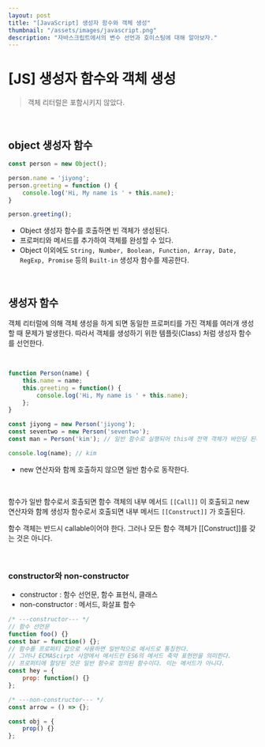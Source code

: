 ```yaml
---
layout: post
title: "[JavaScript] 생성자 함수와 객체 생성"
thumbnail: "/assets/images/javascript.png"
description: "자바스크립트에서의 변수 선언과 호이스팅에 대해 알아보자."
---
```


# [JS] 생성자 함수와 객체 생성

> 객체 리터럴은 포함시키지 않았다.

<br>

## object 생성자 함수

```javascript
const person = new Object();

person.name = 'jiyong';
person.greeting = function () {
    console.log('Hi, My name is ' + this.name);
}

person.greeting();
```

- Object 생성자 함수를 호출하면 빈 객체가 생성된다.
- 프로퍼티와 메서드를 추가하여 객체를 완성할 수 있다.
- Object 이외에도 `String, Number, Boolean, Function, Array, Date, RegExp, Promise` 등의 `Built-in` 생성자 함수를 제공한다.

<br>

## 생성자 함수

객체 리터럴에 의해 객체 생성을 하게 되면 동일한 프로퍼티를 가진 객체를 여러개 생성할 때 문제가 발생한다. 따라서 객체를 생성하기 위한 템플릿(Class) 처럼 생성자 함수를 선언한다.

<br>

```javascript
function Person(name) {
    this.name = name;
    this.greeting = function() {
        console.log('Hi, My name is ' + this.name);
    };
}

const jiyong = new Person('jiyong');
const seventwo = new Person('seventwo');
const man = Person('kim'); // 일반 함수로 실행되어 this에 전역 객체가 바인딩 된다.

console.log(name); // kim
```

- new 연산자와 함께 호출하지 않으면 일반 함수로 동작한다.

<br>

함수가 일반 함수로서 호촐되면 함수 객체의 내부 메서드 `[[Call]]` 이 호출되고 new 연산자와 함께 생성자 함수로서 호출되면 내부 메서드 `[[Construct]]` 가 호출된다.

함수 객체는 반드시 callable이어야 한다. 그러나 모든 함수 객체가 [[Construct]]를 갖는 것은 아니다.

<br>

### constructor와 non-constructor

- constructor : 함수 선언문, 함수 표현식, 클래스
- non-constructor : 메서드, 화살표 함수

```javascript
/* ---constructor--- */
// 함수 선언문
function foo() {}
const bar = function() {};
// 함수를 프로퍼티 값으로 사용하면 일반적으로 메서드로 통칭한다.
// 그러나 ECMAScirpt 사양에서 메서드란 ES6의 메서드 축약 표현만을 의미한다.
// 프로퍼티에 할당된 것은 일반 함수로 정의된 함수이다. 이는 메서드가 아니다.
const hey = {
    prop: function() {}
};

/* ---non-constructor--- */
const arrow = () => {};

const obj = {
    prop() {}
};
```

